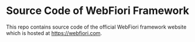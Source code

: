 # Source Code of WebFiori Framework

This repo contains source code of the official WebFiori framework website which is hosted at https://webfiori.com.
